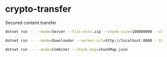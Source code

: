 # crypto-transfer
Secured content transfer

```bash
dotnet run -- --mode=Server --file-ext=.zip --chunk-size=100000000 --chunk-map=chunkMap.json
```

```bash
dotnet run -- --mode=Downloader --server-url=http://localhost:8080 --threads=3 --chunk-map=chunkMap.json
```

```bash
dotnet run -- --mode=Combiner --chunk-map=chunkMap.json
```
